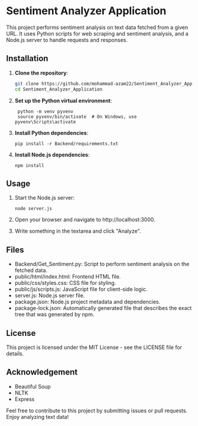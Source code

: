 # Sentiment Analyzer Application 
This project performs sentiment analysis on text data fetched from a given URL. It uses Python scripts for web scraping and sentiment analysis, and a Node.js server to handle requests and responses.


## Installation

1. **Clone the repository**:
   ```bash
   git clone https://github.com/mohammad-azam22/Sentiment_Analyzer_Application.git
   cd Sentiment_Analyzer_Application
2. **Set up the Python virtual environment**:
   ```
    python -m venv pyvenv
    source pyvenv/bin/activate  # On Windows, use pyvenv\Scripts\activate
4. **Install Python dependencies**:
   ```
   pip install -r Backend/requirements.txt
6. **Install Node.js dependencies**:
   ```
   npm install

## Usage

1. Start the Node.js server:
   ```
   node server.js
2. Open your browser and navigate to http://localhost:3000.

3. Write something in the textarea and click "Analyze".

## Files
  - Backend/Get_Sentiment.py: Script to perform sentiment analysis on the fetched data.
  - public/html/index.html: Frontend HTML file.
  - public/css/styles.css: CSS file for styling.
  - public/js/scripts.js: JavaScript file for client-side logic.
  - server.js: Node.js server file.
  - package.json: Node.js project metadata and dependencies.
  - package-lock.json: Automatically generated file that describes the exact tree that was generated by npm.

## License
  This project is licensed under the MIT License - see the LICENSE file for details.

## Acknowledgement
  - Beautiful Soup
  - NLTK
  - Express

Feel free to contribute to this project by submitting issues or pull requests. Enjoy analyzing text data!
